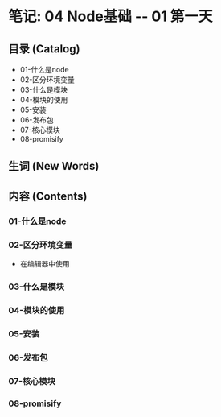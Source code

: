 # 笔记: 04 Node基础 -- 01 第一天


## 目录 (Catalog)
- 01-什么是node
- 02-区分环境变量
- 03-什么是模块
- 04-模块的使用
- 05-安装
- 06-发布包
- 07-核心模块
- 08-promisify


## 生词 (New Words)


## 内容 (Contents)
### 01-什么是node

### 02-区分环境变量
- 在编辑器中使用 

### 03-什么是模块

### 04-模块的使用

### 05-安装

### 06-发布包

### 07-核心模块

### 08-promisify
